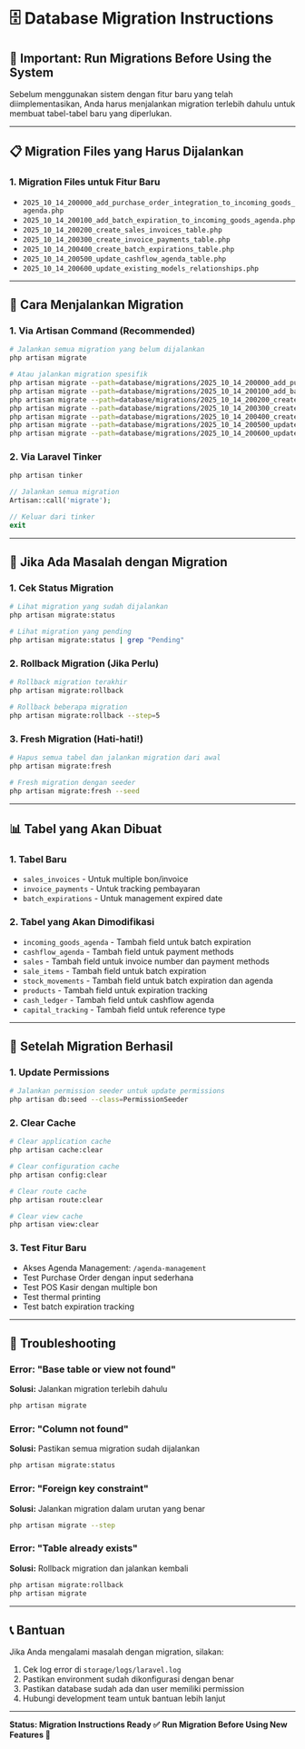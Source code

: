 # 🗄️ Database Migration Instructions

## 🚨 **Important: Run Migrations Before Using the System**

Sebelum menggunakan sistem dengan fitur baru yang telah diimplementasikan, Anda harus menjalankan migration terlebih dahulu untuk membuat tabel-tabel baru yang diperlukan.

---

## 📋 **Migration Files yang Harus Dijalankan**

### **1. Migration Files untuk Fitur Baru**
- `2025_10_14_200000_add_purchase_order_integration_to_incoming_goods_agenda.php`
- `2025_10_14_200100_add_batch_expiration_to_incoming_goods_agenda.php`
- `2025_10_14_200200_create_sales_invoices_table.php`
- `2025_10_14_200300_create_invoice_payments_table.php`
- `2025_10_14_200400_create_batch_expirations_table.php`
- `2025_10_14_200500_update_cashflow_agenda_table.php`
- `2025_10_14_200600_update_existing_models_relationships.php`

---

## 🚀 **Cara Menjalankan Migration**

### **1. Via Artisan Command (Recommended)**
```bash
# Jalankan semua migration yang belum dijalankan
php artisan migrate

# Atau jalankan migration spesifik
php artisan migrate --path=database/migrations/2025_10_14_200000_add_purchase_order_integration_to_incoming_goods_agenda.php
php artisan migrate --path=database/migrations/2025_10_14_200100_add_batch_expiration_to_incoming_goods_agenda.php
php artisan migrate --path=database/migrations/2025_10_14_200200_create_sales_invoices_table.php
php artisan migrate --path=database/migrations/2025_10_14_200300_create_invoice_payments_table.php
php artisan migrate --path=database/migrations/2025_10_14_200400_create_batch_expirations_table.php
php artisan migrate --path=database/migrations/2025_10_14_200500_update_cashflow_agenda_table.php
php artisan migrate --path=database/migrations/2025_10_14_200600_update_existing_models_relationships.php
```

### **2. Via Laravel Tinker**
```bash
php artisan tinker
```
```php
// Jalankan semua migration
Artisan::call('migrate');

// Keluar dari tinker
exit
```

---

## 🔄 **Jika Ada Masalah dengan Migration**

### **1. Cek Status Migration**
```bash
# Lihat migration yang sudah dijalankan
php artisan migrate:status

# Lihat migration yang pending
php artisan migrate:status | grep "Pending"
```

### **2. Rollback Migration (Jika Perlu)**
```bash
# Rollback migration terakhir
php artisan migrate:rollback

# Rollback beberapa migration
php artisan migrate:rollback --step=5
```

### **3. Fresh Migration (Hati-hati!)**
```bash
# Hapus semua tabel dan jalankan migration dari awal
php artisan migrate:fresh

# Fresh migration dengan seeder
php artisan migrate:fresh --seed
```

---

## 📊 **Tabel yang Akan Dibuat**

### **1. Tabel Baru**
- `sales_invoices` - Untuk multiple bon/invoice
- `invoice_payments` - Untuk tracking pembayaran
- `batch_expirations` - Untuk management expired date

### **2. Tabel yang Akan Dimodifikasi**
- `incoming_goods_agenda` - Tambah field untuk batch expiration
- `cashflow_agenda` - Tambah field untuk payment methods
- `sales` - Tambah field untuk invoice number dan payment methods
- `sale_items` - Tambah field untuk batch expiration
- `stock_movements` - Tambah field untuk batch expiration dan agenda
- `products` - Tambah field untuk expiration tracking
- `cash_ledger` - Tambah field untuk cashflow agenda
- `capital_tracking` - Tambah field untuk reference type

---

## 🎯 **Setelah Migration Berhasil**

### **1. Update Permissions**
```bash
# Jalankan permission seeder untuk update permissions
php artisan db:seed --class=PermissionSeeder
```

### **2. Clear Cache**
```bash
# Clear application cache
php artisan cache:clear

# Clear configuration cache
php artisan config:clear

# Clear route cache
php artisan route:clear

# Clear view cache
php artisan view:clear
```

### **3. Test Fitur Baru**
- Akses Agenda Management: `/agenda-management`
- Test Purchase Order dengan input sederhana
- Test POS Kasir dengan multiple bon
- Test thermal printing
- Test batch expiration tracking

---

## 🚨 **Troubleshooting**

### **Error: "Base table or view not found"**
**Solusi:** Jalankan migration terlebih dahulu
```bash
php artisan migrate
```

### **Error: "Column not found"**
**Solusi:** Pastikan semua migration sudah dijalankan
```bash
php artisan migrate:status
```

### **Error: "Foreign key constraint"**
**Solusi:** Jalankan migration dalam urutan yang benar
```bash
php artisan migrate --step
```

### **Error: "Table already exists"**
**Solusi:** Rollback migration dan jalankan kembali
```bash
php artisan migrate:rollback
php artisan migrate
```

---

## 📞 **Bantuan**

Jika Anda mengalami masalah dengan migration, silakan:

1. Cek log error di `storage/logs/laravel.log`
2. Pastikan environment sudah dikonfigurasi dengan benar
3. Pastikan database sudah ada dan user memiliki permission
4. Hubungi development team untuk bantuan lebih lanjut

---

**Status: Migration Instructions Ready ✅**
**Run Migration Before Using New Features 🚀**